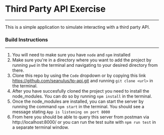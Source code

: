 # Third Party API Exercise
---

This is a simple application to simulate interacting with a third party API.

### Build Instructions
---

1. You will need to make sure you have `node` and `npm` installed
2. Make sure you're in a directory where you want to add the project by running `pwd` in the terminal and navigating to your desired directory from there.
3. Clone this repo by using the `Code` dropdown or by copying this link https://github.com/seanulus/tp-api.git and running `git clone <url>` in the terminal.
4. After you have succesfully cloned the project you need to install the node_modules. You can do so by running `npm install` in the terminal.
5. Once the node_modules are installed, you can start the server by running the command `npm start` in the terminal. You should see a message stating `App is listening on port 8000`
6. From here you should be able to query this server from postman via http://localhost:8000/ or you can run the test suite with `npm run test` in a separate terminal window.

